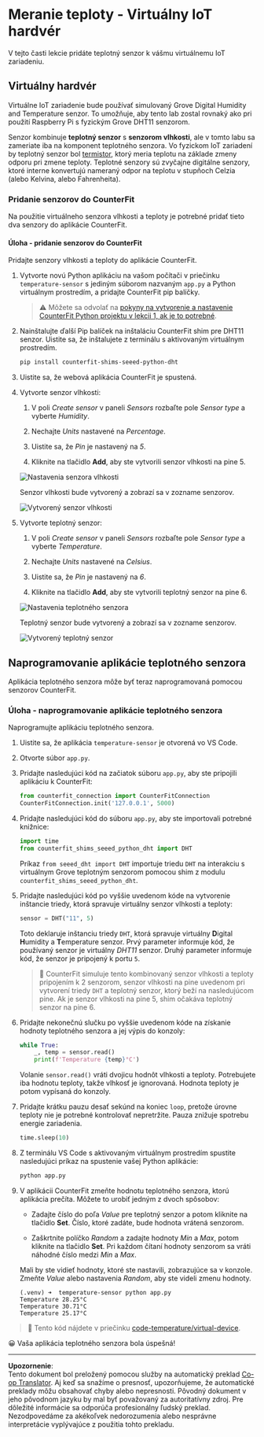 <!--
CO_OP_TRANSLATOR_METADATA:
{
  "original_hash": "70e5a428b607cd5a9a4f422c2a4df03d",
  "translation_date": "2025-08-28T11:33:59+00:00",
  "source_file": "2-farm/lessons/1-predict-plant-growth/virtual-device-temp.md",
  "language_code": "sk"
}
-->
# Meranie teploty - Virtuálny IoT hardvér

V tejto časti lekcie pridáte teplotný senzor k vášmu virtuálnemu IoT zariadeniu.

## Virtuálny hardvér

Virtuálne IoT zariadenie bude používať simulovaný Grove Digital Humidity and Temperature senzor. To umožňuje, aby tento lab zostal rovnaký ako pri použití Raspberry Pi s fyzickým Grove DHT11 senzorom.

Senzor kombinuje **teplotný senzor** s **senzorom vlhkosti**, ale v tomto labu sa zameriate iba na komponent teplotného senzora. Vo fyzickom IoT zariadení by teplotný senzor bol [termistor](https://wikipedia.org/wiki/Thermistor), ktorý meria teplotu na základe zmeny odporu pri zmene teploty. Teplotné senzory sú zvyčajne digitálne senzory, ktoré interne konvertujú nameraný odpor na teplotu v stupňoch Celzia (alebo Kelvina, alebo Fahrenheita).

### Pridanie senzorov do CounterFit

Na použitie virtuálneho senzora vlhkosti a teploty je potrebné pridať tieto dva senzory do aplikácie CounterFit.

#### Úloha - pridanie senzorov do CounterFit

Pridajte senzory vlhkosti a teploty do aplikácie CounterFit.

1. Vytvorte novú Python aplikáciu na vašom počítači v priečinku `temperature-sensor` s jediným súborom nazvaným `app.py` a Python virtuálnym prostredím, a pridajte CounterFit pip balíčky.

    > ⚠️ Môžete sa odvolať na [pokyny na vytvorenie a nastavenie CounterFit Python projektu v lekcii 1, ak je to potrebné](../../../1-getting-started/lessons/1-introduction-to-iot/virtual-device.md).

1. Nainštalujte ďalší Pip balíček na inštaláciu CounterFit shim pre DHT11 senzor. Uistite sa, že inštalujete z terminálu s aktivovaným virtuálnym prostredím.

    ```sh
    pip install counterfit-shims-seeed-python-dht
    ```

1. Uistite sa, že webová aplikácia CounterFit je spustená.

1. Vytvorte senzor vlhkosti:

    1. V poli *Create sensor* v paneli *Sensors* rozbaľte pole *Sensor type* a vyberte *Humidity*.

    1. Nechajte *Units* nastavené na *Percentage*.

    1. Uistite sa, že *Pin* je nastavený na *5*.

    1. Kliknite na tlačidlo **Add**, aby ste vytvorili senzor vlhkosti na pine 5.

    ![Nastavenia senzora vlhkosti](../../../../../translated_images/counterfit-create-humidity-sensor.2750e27b6f30e09cf4e22101defd5252710717620816ab41ba688f91f757c49a.sk.png)

    Senzor vlhkosti bude vytvorený a zobrazí sa v zozname senzorov.

    ![Vytvorený senzor vlhkosti](../../../../../translated_images/counterfit-humidity-sensor.7b12f7f339e430cb26c8211d2dba4ef75261b353a01da0932698b5bebd693f27.sk.png)

1. Vytvorte teplotný senzor:

    1. V poli *Create sensor* v paneli *Sensors* rozbaľte pole *Sensor type* a vyberte *Temperature*.

    1. Nechajte *Units* nastavené na *Celsius*.

    1. Uistite sa, že *Pin* je nastavený na *6*.

    1. Kliknite na tlačidlo **Add**, aby ste vytvorili teplotný senzor na pine 6.

    ![Nastavenia teplotného senzora](../../../../../translated_images/counterfit-create-temperature-sensor.199350ed34f7343d79dccbe95eaf6c11d2121f03d1c35ab9613b330c23f39b29.sk.png)

    Teplotný senzor bude vytvorený a zobrazí sa v zozname senzorov.

    ![Vytvorený teplotný senzor](../../../../../translated_images/counterfit-temperature-sensor.f0560236c96a9016bafce7f6f792476fe3367bc6941a1f7d5811d144d4bcbfff.sk.png)

## Naprogramovanie aplikácie teplotného senzora

Aplikácia teplotného senzora môže byť teraz naprogramovaná pomocou senzorov CounterFit.

### Úloha - naprogramovanie aplikácie teplotného senzora

Naprogramujte aplikáciu teplotného senzora.

1. Uistite sa, že aplikácia `temperature-sensor` je otvorená vo VS Code.

1. Otvorte súbor `app.py`.

1. Pridajte nasledujúci kód na začiatok súboru `app.py`, aby ste pripojili aplikáciu k CounterFit:

    ```python
    from counterfit_connection import CounterFitConnection
    CounterFitConnection.init('127.0.0.1', 5000)
    ```

1. Pridajte nasledujúci kód do súboru `app.py`, aby ste importovali potrebné knižnice:

    ```python
    import time
    from counterfit_shims_seeed_python_dht import DHT
    ```

    Príkaz `from seeed_dht import DHT` importuje triedu `DHT` na interakciu s virtuálnym Grove teplotným senzorom pomocou shim z modulu `counterfit_shims_seeed_python_dht`.

1. Pridajte nasledujúci kód po vyššie uvedenom kóde na vytvorenie inštancie triedy, ktorá spravuje virtuálny senzor vlhkosti a teploty:

    ```python
    sensor = DHT("11", 5)
    ```

    Toto deklaruje inštanciu triedy `DHT`, ktorá spravuje virtuálny **D**igital **H**umidity a **T**emperature senzor. Prvý parameter informuje kód, že používaný senzor je virtuálny *DHT11* senzor. Druhý parameter informuje kód, že senzor je pripojený k portu `5`.

    > 💁 CounterFit simuluje tento kombinovaný senzor vlhkosti a teploty pripojením k 2 senzorom, senzor vlhkosti na pine uvedenom pri vytvorení triedy `DHT` a teplotný senzor, ktorý beží na nasledujúcom pine. Ak je senzor vlhkosti na pine 5, shim očakáva teplotný senzor na pine 6.

1. Pridajte nekonečnú slučku po vyššie uvedenom kóde na získanie hodnoty teplotného senzora a jej výpis do konzoly:

    ```python
    while True:
        _, temp = sensor.read()
        print(f'Temperature {temp}°C')
    ```

    Volanie `sensor.read()` vráti dvojicu hodnôt vlhkosti a teploty. Potrebujete iba hodnotu teploty, takže vlhkosť je ignorovaná. Hodnota teploty je potom vypísaná do konzoly.

1. Pridajte krátku pauzu desať sekúnd na koniec `loop`, pretože úrovne teploty nie je potrebné kontrolovať nepretržite. Pauza znižuje spotrebu energie zariadenia.

    ```python
    time.sleep(10)
    ```

1. Z terminálu VS Code s aktivovaným virtuálnym prostredím spustite nasledujúci príkaz na spustenie vašej Python aplikácie:

    ```sh
    python app.py
    ```

1. V aplikácii CounterFit zmeňte hodnotu teplotného senzora, ktorú aplikácia prečíta. Môžete to urobiť jedným z dvoch spôsobov:

    * Zadajte číslo do poľa *Value* pre teplotný senzor a potom kliknite na tlačidlo **Set**. Číslo, ktoré zadáte, bude hodnota vrátená senzorom.

    * Zaškrtnite políčko *Random* a zadajte hodnoty *Min* a *Max*, potom kliknite na tlačidlo **Set**. Pri každom čítaní hodnoty senzorom sa vráti náhodné číslo medzi *Min* a *Max*.

    Mali by ste vidieť hodnoty, ktoré ste nastavili, zobrazujúce sa v konzole. Zmeňte *Value* alebo nastavenia *Random*, aby ste videli zmenu hodnoty.

    ```output
    (.venv) ➜  temperature-sensor python app.py
    Temperature 28.25°C
    Temperature 30.71°C
    Temperature 25.17°C
    ```

> 💁 Tento kód nájdete v priečinku [code-temperature/virtual-device](../../../../../2-farm/lessons/1-predict-plant-growth/code-temperature/virtual-device).

😀 Vaša aplikácia teplotného senzora bola úspešná!

---

**Upozornenie**:  
Tento dokument bol preložený pomocou služby na automatický preklad [Co-op Translator](https://github.com/Azure/co-op-translator). Aj keď sa snažíme o presnosť, upozorňujeme, že automatické preklady môžu obsahovať chyby alebo nepresnosti. Pôvodný dokument v jeho pôvodnom jazyku by mal byť považovaný za autoritatívny zdroj. Pre dôležité informácie sa odporúča profesionálny ľudský preklad. Nezodpovedáme za akékoľvek nedorozumenia alebo nesprávne interpretácie vyplývajúce z použitia tohto prekladu.